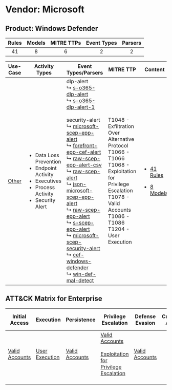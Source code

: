 Vendor: Microsoft
=================
Product: Windows Defender
-------------------------
| Rules | Models | MITRE TTPs | Event Types | Parsers |
|:-----:|:------:|:----------:|:-----------:|:-------:|
|  41   |   8    |     6      |      2      |    2    |

|                Use-Case                | Activity Types                                                                                                                      | Event Types/Parsers                                                                                                                                                                                                                                                                                                                                                                                                                                                                                                                                                                                                                                                                                                                                                                                                                                                                                                                                                                                 | MITRE TTP                                                                                                                                                                                 | Content                                                                                                      |
|:--------------------------------------:| ----------------------------------------------------------------------------------------------------------------------------------- | --------------------------------------------------------------------------------------------------------------------------------------------------------------------------------------------------------------------------------------------------------------------------------------------------------------------------------------------------------------------------------------------------------------------------------------------------------------------------------------------------------------------------------------------------------------------------------------------------------------------------------------------------------------------------------------------------------------------------------------------------------------------------------------------------------------------------------------------------------------------------------------------------------------------------------------------------------------------------------------------------- | ----------------------------------------------------------------------------------------------------------------------------------------------------------------------------------------- | ------------------------------------------------------------------------------------------------------------ |
| [Other](../../../UseCases/uc_other.md) | <ul><li>Data Loss Prevention</li><li>Endpoint Activity</li><li>Executives</li><li>Process Activity</li><li>Security Alert</li></ul> |  dlp-alert<br> ↳ [s-o365-dlp-alert](Parsers/parserContent_s-o365-dlp-alert.md)<br> ↳ [s-o365-dlp-alert-1](Parsers/parserContent_s-o365-dlp-alert-1.md)<br><br> security-alert<br> ↳ [microsoft-scep-epp-alert](Parsers/parserContent_microsoft-scep-epp-alert.md)<br> ↳ [forefront-epp-cef-alert](Parsers/parserContent_forefront-epp-cef-alert.md)<br> ↳ [raw-scep-epp-alert-csv](Parsers/parserContent_raw-scep-epp-alert-csv.md)<br> ↳ [raw-scep-alert](Parsers/parserContent_raw-scep-alert.md)<br> ↳ [json-microsoft-scep-epp-alert](Parsers/parserContent_json-microsoft-scep-epp-alert.md)<br> ↳ [raw-scep-epp-alert](Parsers/parserContent_raw-scep-epp-alert.md)<br> ↳ [s-scep-epp-alert](Parsers/parserContent_s-scep-epp-alert.md)<br> ↳ [microsoft-scep-security-alert](Parsers/parserContent_microsoft-scep-security-alert.md)<br> ↳ [cef-windows-defender](Parsers/parserContent_cef-windows-defender.md)<br> ↳ [win-def-mal-detect](Parsers/parserContent_win-def-mal-detect.md)<br> | T1048 - Exfiltration Over Alternative Protocol<br>T1066 - T1066<br>T1068 - Exploitation for Privilege Escalation<br>T1078 - Valid Accounts<br>T1086 - T1086<br>T1204 - User Execution<br> | [<ul><li>41 Rules</li></ul><ul><li>8 Models</li></ul>](Rules_Models/r_m_microsoft_windows_defender_Other.md) |

ATT&CK Matrix for Enterprise
----------------------------
| Initial Access                                                      | Execution                                                           | Persistence                                                         | Privilege Escalation                                                                                                                                          | Defense Evasion                                                     | Credential Access | Discovery | Lateral Movement | Collection | Command and Control | Exfiltration                                                                                | Impact |
| ------------------------------------------------------------------- | ------------------------------------------------------------------- | ------------------------------------------------------------------- | ------------------------------------------------------------------------------------------------------------------------------------------------------------- | ------------------------------------------------------------------- | ----------------- | --------- | ---------------- | ---------- | ------------------- | ------------------------------------------------------------------------------------------- | ------ |
| [Valid Accounts](https://attack.mitre.org/techniques/T1078)<br><br> | [User Execution](https://attack.mitre.org/techniques/T1204)<br><br> | [Valid Accounts](https://attack.mitre.org/techniques/T1078)<br><br> | [Valid Accounts](https://attack.mitre.org/techniques/T1078)<br><br>[Exploitation for Privilege Escalation](https://attack.mitre.org/techniques/T1068)<br><br> | [Valid Accounts](https://attack.mitre.org/techniques/T1078)<br><br> |                   |           |                  |            |                     | [Exfiltration Over Alternative Protocol](https://attack.mitre.org/techniques/T1048)<br><br> |        |